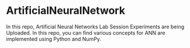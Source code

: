 # ArtificialNeuralNetwork
In this repo, Artificial Neural Networks Lab Session Experiments are being Uploaded. In this repo, you can find various concepts for ANN are implemented using Python and NumPy. 

